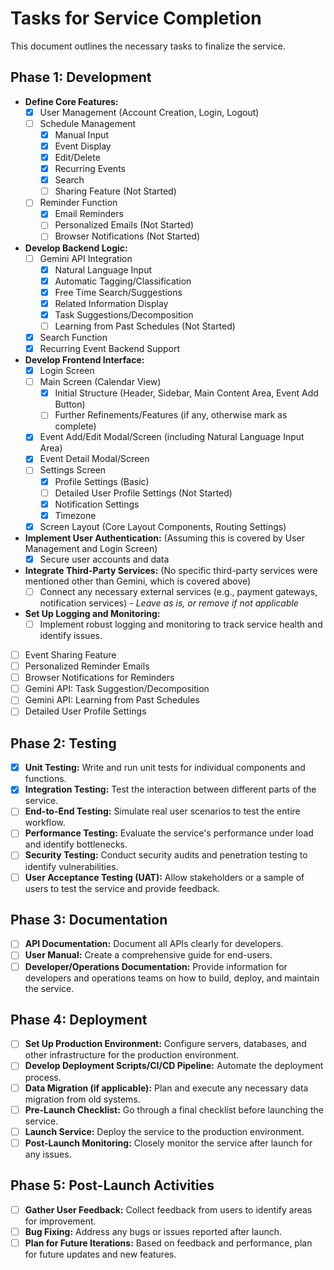 # Tasks for Service Completion

This document outlines the necessary tasks to finalize the service.

## Phase 1: Development

- **Define Core Features:**
    - [x] User Management (Account Creation, Login, Logout)
    - [ ] Schedule Management
        - [x] Manual Input
        - [x] Event Display
        - [x] Edit/Delete
        - [x] Recurring Events
        - [x] Search
        - [ ] Sharing Feature (Not Started)
    - [ ] Reminder Function
        - [x] Email Reminders
        - [ ] Personalized Emails (Not Started)
        - [ ] Browser Notifications (Not Started)

- **Develop Backend Logic:**
    - [ ] Gemini API Integration
        - [x] Natural Language Input
        - [x] Automatic Tagging/Classification
        - [x] Free Time Search/Suggestions
        - [x] Related Information Display
        - [x] Task Suggestions/Decomposition
        - [ ] Learning from Past Schedules (Not Started)
    - [x] Search Function
    - [x] Recurring Event Backend Support

- **Develop Frontend Interface:**
    - [x] Login Screen
    - [ ] Main Screen (Calendar View)
        - [x] Initial Structure (Header, Sidebar, Main Content Area, Event Add Button)
        - [ ] Further Refinements/Features (if any, otherwise mark as complete)
    - [x] Event Add/Edit Modal/Screen (including Natural Language Input Area)
    - [x] Event Detail Modal/Screen
    - [ ] Settings Screen
        - [x] Profile Settings (Basic)
        - [ ] Detailed User Profile Settings (Not Started)
        - [x] Notification Settings
        - [x] Timezone
    - [x] Screen Layout (Core Layout Components, Routing Settings)

- **Implement User Authentication:** (Assuming this is covered by User Management and Login Screen)
    - [x] Secure user accounts and data

- **Integrate Third-Party Services:** (No specific third-party services were mentioned other than Gemini, which is covered above)
    - [ ] Connect any necessary external services (e.g., payment gateways, notification services) - *Leave as is, or remove if not applicable*

- **Set Up Logging and Monitoring:**
    - [ ] Implement robust logging and monitoring to track service health and identify issues.
- [ ] Event Sharing Feature
- [ ] Personalized Reminder Emails
- [ ] Browser Notifications for Reminders
- [ ] Gemini API: Task Suggestion/Decomposition
- [ ] Gemini API: Learning from Past Schedules
- [ ] Detailed User Profile Settings

## Phase 2: Testing

- [x] **Unit Testing:** Write and run unit tests for individual components and functions.
- [x] **Integration Testing:** Test the interaction between different parts of the service.
- [ ] **End-to-End Testing:** Simulate real user scenarios to test the entire workflow.
- [ ] **Performance Testing:** Evaluate the service's performance under load and identify bottlenecks.
- [ ] **Security Testing:** Conduct security audits and penetration testing to identify vulnerabilities.
- [ ] **User Acceptance Testing (UAT):** Allow stakeholders or a sample of users to test the service and provide feedback.

## Phase 3: Documentation

- [ ] **API Documentation:** Document all APIs clearly for developers.
- [ ] **User Manual:** Create a comprehensive guide for end-users.
- [ ] **Developer/Operations Documentation:** Provide information for developers and operations teams on how to build, deploy, and maintain the service.

## Phase 4: Deployment

- [ ] **Set Up Production Environment:** Configure servers, databases, and other infrastructure for the production environment.
- [ ] **Develop Deployment Scripts/CI/CD Pipeline:** Automate the deployment process.
- [ ] **Data Migration (if applicable):** Plan and execute any necessary data migration from old systems.
- [ ] **Pre-Launch Checklist:** Go through a final checklist before launching the service.
- [ ] **Launch Service:** Deploy the service to the production environment.
- [ ] **Post-Launch Monitoring:** Closely monitor the service after launch for any issues.

## Phase 5: Post-Launch Activities

- [ ] **Gather User Feedback:** Collect feedback from users to identify areas for improvement.
- [ ] **Bug Fixing:** Address any bugs or issues reported after launch.
- [ ] **Plan for Future Iterations:** Based on feedback and performance, plan for future updates and new features.
